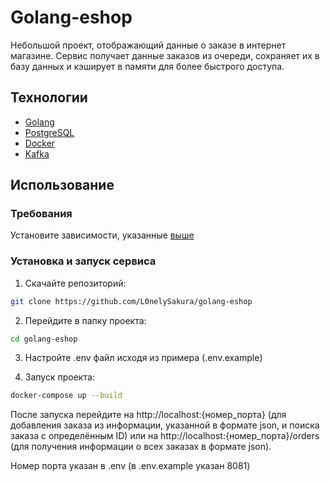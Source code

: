 # Golang-eshop
Небольшой проект, отображающий данные о заказе в интернет магазине. Сервис получает данные заказов из очереди, сохраняет их в базу данных и кэширует в памяти для более быстрого доступа.
## Технологии
- [Golang](https://go.dev/)
- [PostgreSQL](https://www.postgresql.org/)
- [Docker](https://www.docker.com/)
- [Kafka](https://kafka.apache.org/)

## Использование
### Требования
Установите зависимости, указанные [выше](#Технологии)
### Установка и запуск сервиса

1) Скачайте репозиторий: 
```sh
git clone https://github.com/L0nelySakura/golang-eshop
```

2) Перейдите в папку проекта:
```sh
cd golang-eshop
```

3) Настройте .env файл исходя из примера (.env.example)
  
4) Запуск проекта:
```sh
docker-compose up --build
```

После запуска перейдите на http://localhost:{номер_порта} (для добавления заказа из информации, указанной в формате json, и поиска заказа с определённым ID) или на http://localhost:{номер_порта}/orders (для получения информации о всех заказах в формате json).

Номер порта указан в .env (в .env.example указан 8081)
